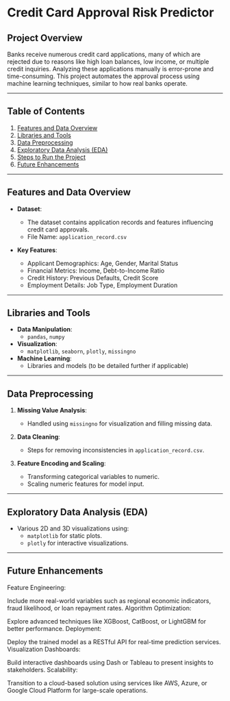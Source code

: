 # Credit Card Approval Risk Predictor

## Project Overview

Banks receive numerous credit card applications, many of which are rejected due to reasons like high loan balances, low income, or multiple credit inquiries. Analyzing these applications manually is error-prone and time-consuming. This project automates the approval process using machine learning techniques, similar to how real banks operate.

---

## Table of Contents

1. [Features and Data Overview](#features-and-data-overview)  
2. [Libraries and Tools](#libraries-and-tools)  
3. [Data Preprocessing](#data-preprocessing)  
4. [Exploratory Data Analysis (EDA)](#exploratory-data-analysis-eda)  
5. [Steps to Run the Project](#steps-to-run-the-project)  
6. [Future Enhancements](#future-enhancements)  

---

## Features and Data Overview

- **Dataset**:  
  - The dataset contains application records and features influencing credit card approvals.  
  - File Name: `application_record.csv`  

- **Key Features**:  
  - Applicant Demographics: Age, Gender, Marital Status  
  - Financial Metrics: Income, Debt-to-Income Ratio  
  - Credit History: Previous Defaults, Credit Score  
  - Employment Details: Job Type, Employment Duration  

---

## Libraries and Tools

- **Data Manipulation**:  
  - `pandas`, `numpy`  
- **Visualization**:  
  - `matplotlib`, `seaborn`, `plotly`, `missingno`  
- **Machine Learning**:  
  - Libraries and models (to be detailed further if applicable)  

---

## Data Preprocessing

1. **Missing Value Analysis**:  
   - Handled using `missingno` for visualization and filling missing data.  

2. **Data Cleaning**:  
   - Steps for removing inconsistencies in `application_record.csv`.  

3. **Feature Encoding and Scaling**:  
   - Transforming categorical variables to numeric.  
   - Scaling numeric features for model input.  

---

## Exploratory Data Analysis (EDA)

- Various 2D and 3D visualizations using:  
  - `matplotlib` for static plots.  
  - `plotly` for interactive visualizations.  

---

## Future Enhancements
Feature Engineering:

Include more real-world variables such as regional economic indicators, fraud likelihood, or loan repayment rates.
Algorithm Optimization:

Explore advanced techniques like XGBoost, CatBoost, or LightGBM for better performance.
Deployment:

Deploy the trained model as a RESTful API for real-time prediction services.
Visualization Dashboards:

Build interactive dashboards using Dash or Tableau to present insights to stakeholders.
Scalability:

Transition to a cloud-based solution using services like AWS, Azure, or Google Cloud Platform for large-scale operations.
